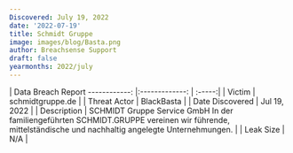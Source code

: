 ```yaml
---
Discovered: July 19, 2022
date: '2022-07-19'
title: Schmidt Gruppe
image: images/blog/Basta.png
author: Breachsense Support
draft: false
yearmonths: 2022/july
---
```



| Data Breach Report
------------:     |:-------------:    | :-----:|
| Victim      | schmidtgruppe.de      | 
| Threat Actor      |  BlackBasta     | 
| Date Discovered      | Jul 19, 2022      | 
| Description      | SCHMIDT Gruppe Service GmbH In der familiengeführten SCHMIDT.GRUPPE vereinen wir führende, mittelständische und nachhaltig angelegte Unternehmungen.      | 
| Leak Size      | N/A      | 

